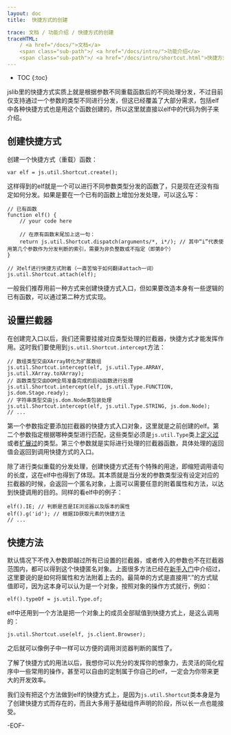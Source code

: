 ```yaml
---
layout: doc
title:  快捷方式的创建

trace: 文档 / 功能介绍 / 快捷方式的创建
traceHTML: 
    / <a href="/docs/">文档</a>
    <span class="sub-path">/ <a href="/docs/intro/">功能介绍</a>
    <span class="sub-path">/ <a href="/docs/intro/shortcut.html">快捷方式的创建</a></span>
---
```


* TOC
{:toc}

jslib里的快捷方式实质上就是根据参数不同重载函数后的不同处理分发，不过目前仅支持通过一个参数的类型不同进行分发，但这已经覆盖了大部分需求，包括elf中各种快捷方式也是用这个函数创建的，所以这里就直接以elf中的代码为例子来介绍。

## 创建快捷方式

创建一个快捷方式（重载）函数：

	var elf = js.util.Shortcut.create();

这样得到的elf就是一个可以进行不同参数类型分发的函数了，只是现在还没有指定如何分发。如果是要在一个已有的函数上增加分发处理，可以这么写：

	// 已有函数
	function elf() {
		// your code here
		
		// 在原有函数末尾加上这一句：
		return js.util.Shortcut.dispatch(arguments/*, i*/); // 其中“i”代表使用第几个参数作为分发判断的索引，需要为非负整数或不指定（即第0个）
	}
	
	// 对elf进行快捷方式附着（一直苦恼于如何翻译attach一词）
	js.util.Shortcut.attach(elf);

一般我们推荐用前一种方式来创建快捷方式入口，但如果要改造本身有一些逻辑的已有函数，可以通过第二种方式实现。

## 设置拦截器

在创建完入口以后，我们还需要挂接对应类型处理的拦截器，快捷方式才能发挥作用。这时我们要使用到`js.util.Shortcut.intercept`方法：

	// 数组类型交由XArray转化为扩展数组
	js.util.Shortcut.intercept(elf, js.util.Type.ARRAY, js.util.XArray.toXArray);
	// 函数类型交由DOM全局准备完成的启动函数进行处理
	js.util.Shortcut.intercept(elf, js.util.Type.FUNCTION, js.dom.Stage.ready);
	// 字符串类型交由js.dom.Node类包装处理
	js.util.Shortcut.intercept(elf, js.util.Type.STRING, js.dom.Node);
	// ...

第一个参数指定要添加拦截器的快捷方式入口对象，这里就是之前创建的elf。第二个参数指定根据哪种类型进行匹配，这些类型必须是`js.util.Type`类上[定义过](#输出类型标识)或者[扩展过](#扩展更多类型)的类型。第三个参数就是实际进行处理的拦截器函数，具体处理的返回值会返回到调用快捷方式的入口。

除了进行类似重载的分发处理，创建快捷方式还有个特殊的用途，即缩短调用语句的长度，这在elf中也得到了体现。其本质就是当分发的参数类型没有设定对应的拦截器的时候，会返回一个匿名对象，上面可以需要任意的附着属性和方法，以达到快捷调用的目的。同样的看elf中的例子：

	elf().IE; // 判断是否是IE浏览器以及版本的属性
	elf().g('id'); // 根据ID获取元素的快捷方法
	// ...

## 快捷方法

默认情况下不传入参数即越过所有已设置的拦截器，或者传入的参数也不在拦截器范围内，都可以得到这个快捷匿名对象。上面很多方法已经在[新手入门][]中介绍过，这里要说的是如何将属性和方法附着上去的。最简单的方式是直接用“.”的方式赋值即可，因为这本身可以认为是一个对象，按照对象的操作方式就行，例如：

	elf().typeOf = js.util.Type.of;

elf中还用到一个方法是把一个对象上的成员全部赋值到快捷方式上，是这么调用的：

	js.util.Shortcut.use(elf, js.client.Browser);

之后就可以像例子中一样可以方便的调用浏览器判断的属性了。

了解了快捷方式的用法以后，我想你可以充分的发挥你的想象力，去灵活的简化程序中一些常用的操作，甚至可以自由的定制属于你自己的elf，一定会为你带来更大的开发效率。

我们没有把这个方法做到elf的快捷方式上，是因为`js.util.Shortcut`类本身是为了创建快捷方式而存在的，而且大多用于基础组件声明的阶段，所以长一点也能接受。

-EOF-

[新手入门]: /docs/getting-started.html